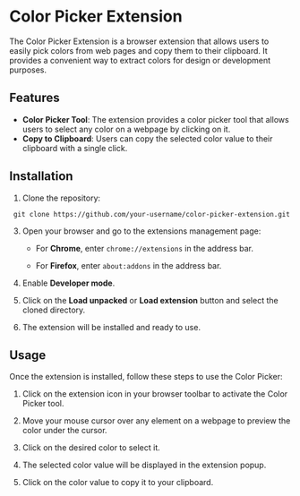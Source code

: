 # Color Picker Extension

The Color Picker Extension is a browser extension that allows users to easily pick colors from web pages and copy them to their clipboard. It provides a convenient way to extract colors for design or development purposes.

## Features

- **Color Picker Tool**: The extension provides a color picker tool that allows users to select any color on a webpage by clicking on it.
- **Copy to Clipboard**: Users can copy the selected color value to their clipboard with a single click.
  
## Installation
1. Clone the repository:
  ```
   git clone https://github.com/your-username/color-picker-extension.git
  ``` 
3. Open your browser and go to the extensions management page:
    - For **Chrome**, enter `chrome://extensions` in the address bar.
      
    - For **Firefox**, enter `about:addons` in the address bar.

3. Enable **Developer mode**.

4. Click on the **Load unpacked** or **Load extension** button and select the cloned directory.

5. The extension will be installed and ready to use.

## Usage

Once the extension is installed, follow these steps to use the Color Picker:

1. Click on the extension icon in your browser toolbar to activate the Color Picker tool.

2. Move your mouse cursor over any element on a webpage to preview the color under the cursor.

3. Click on the desired color to select it.

4. The selected color value will be displayed in the extension popup.

5. Click on the color value to copy it to your clipboard.
